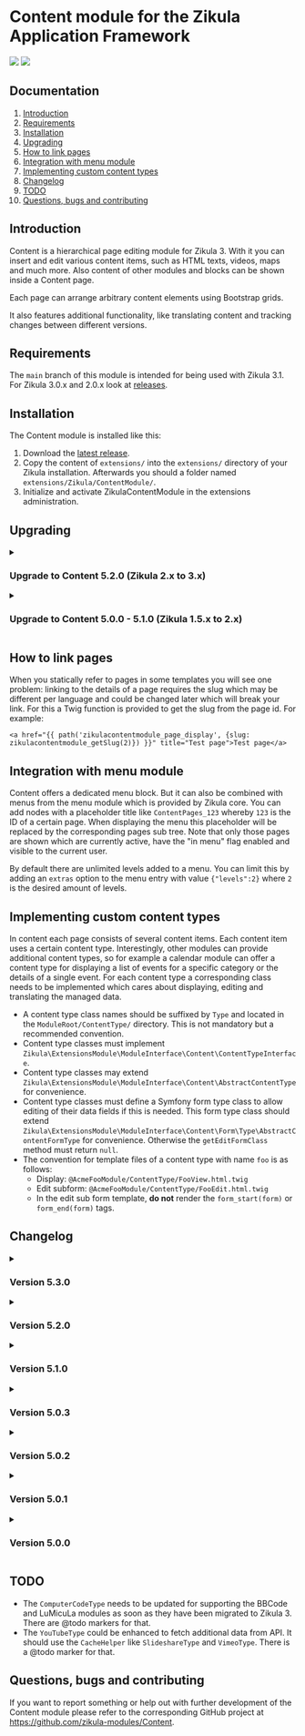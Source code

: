 # Content module for the Zikula Application Framework

[![](https://github.com/zikula-modules/Content/workflows/Generate%20module/badge.svg)](https://github.com/zikula-modules/Content/actions?query=workflow%3A"Generate+module")
[![](https://github.com/zikula-modules/Content/workflows/Test%20module/badge.svg)](https://github.com/zikula-modules/Content/actions?query=workflow%3A"Test+module")

## Documentation

1. [Introduction](#introduction)
2. [Requirements](#requirements)
3. [Installation](#installation)
4. [Upgrading](#upgrading)
5. [How to link pages](#how-to-link-pages)
6. [Integration with menu module](#integration-with-menu-module)
7. [Implementing custom content types](#implementing-custom-content-types)
8. [Changelog](#changelog)
9. [TODO](#todo)
10. [Questions, bugs and contributing](#questions-bugs-and-contributing)

## Introduction

Content is a hierarchical page editing module for Zikula 3. With it you can insert and edit various content items, such as HTML texts, videos, maps and much more. Also content of other modules and blocks can be shown inside a Content page. 

Each page can arrange arbitrary content elements using Bootstrap grids.

It also features additional functionality, like translating content and tracking changes between different versions.

## Requirements

The `main` branch of this module is intended for being used with Zikula 3.1.
For Zikula 3.0.x and 2.0.x look at [releases](https://github.com/zikula-modules/Content/releases/).

## Installation

The Content module is installed like this:

1. Download the [latest release](https://github.com/zikula-modules/Content/releases/latest).
2. Copy the content of `extensions/` into the `extensions/` directory of your Zikula installation. Afterwards you should a folder named `extensions/Zikula/ContentModule/`.
3. Initialize and activate ZikulaContentModule in the extensions administration.

## Upgrading

<details>
<summary>

### Upgrade to Content 5.2.0 (Zikula 2.x to 3.x)

</summary>
<div>

1. Ensure you have Zikula 2.x with Content 5.1.0 running (download from the [this release](https://github.com/zikula-modules/Content/releases/tag/5.1.0)).
2. Upgrade Zikula core to 3.x.
3. Delete the `modules/Zikula/ContentModule/` directory entirely.
4. Copy the content of `extensions/` into the `extensions/` directory of your Zikula installation. Afterwards you should a folder named `extensions/Zikula/ContentModule/`.
5. In `/.env.local` set `APP_DEBUG=1`.
6. **Create a backup of your database!**
7. Update ZikulaContentModule in the extensions administration.
8. In `/.env.local` set `APP_DEBUG=0`.

In case something goes wrong:

1. Restore your database dump.
2. Report your problem in the issue tracker at <https://github.com/zikula-modules/Content/issues> - in case you got an exception please post the complete stack trace.
3. Add the patch or follow the advice you got.
4. Update ZikulaContentModule in the extensions administration again.

</div>
</details>
<details>
<summary>

### Upgrade to Content 5.0.0 - 5.1.0 (Zikula 1.5.x to 2.x)

</summary>
<div>

1. Ensure you have Zikula 1.5.x with Content 4.2.2 running (download from the [1.3-legacy branch](https://github.com/zikula-modules/Content/tree/1.3-legacy)).
2. Upgrade Zikula core to 2.x.
3. Delete the `modules/Content/` directory entirely.
4. Copy the content of `modules/` into the `modules/` directory of your Zikula installation. Afterwards you should a folder named `modules/Zikula/ContentModule/`.
5. In `/app/config/custom_parameters.yml` set `debug: true`.
6. **Create a backup of your database!**
7. Update ZikulaContentModule in the extensions administration.
8. In `/app/config/custom_parameters.yml` set `debug: false`.

In case something goes wrong:

1. Restore your database dump.
2. Report your problem in the issue tracker at <https://github.com/zikula-modules/Content/issues> - in case you got an exception please post the complete stack trace.
3. Add the patch or follow the advice you got.
4. Update ZikulaContentModule in the extensions administration again.

The upgrade currently migrates the following data:

- Page data and pages hierarchy tree
- Primary page category assignments
- Page translations
- Page content
- Page content translations

Not migrated are:

- Additional page category assignments
- Page histories (older revisions)
- Content provided by content types from 3rd party modules (instead at least _HTML_ elements are added containing a note about which type of element has been there before)
- Page layout arrangement data

Work to do after upgrade:

1. Rearrange your content elements re-creating your page layouts.
2. Review and update manual/static links to your pages.
3. Upgrade 3rd party modules providing additional content types you need.

</div>
</details>

## How to link pages

When you statically refer to pages in some templates you will see one problem: linking to the details of a page requires the slug which may be different per language and could be changed later which will break your link. For this a Twig function is provided to get the slug from the page id. For example:

```
<a href="{{ path('zikulacontentmodule_page_display', {slug: zikulacontentmodule_getSlug(2)}) }}" title="Test page">Test page</a>
```

## Integration with menu module

Content offers a dedicated menu block. But it can also be combined with menus from the menu module which is provided by Zikula core. You can add nodes with a placeholder title like `ContentPages_123` whereby `123` is the ID of a certain page. When displaying the menu this placeholder will be replaced by the corresponding pages sub tree. Note that only those pages are shown which are currently active, have the "in menu" flag enabled and visible to the current user.

By default there are unlimited levels added to a menu. You can limit this by adding an `extras` option to the menu entry with value `{"levels":2}` where `2` is the desired amount of levels.

## Implementing custom content types

In content each page consists of several content items. Each content item uses a certain content type. Interestingly, other modules can provide additional content types, so for example a calendar module can offer a content type for displaying a list of events for a specific category or the details of a single event. For each content type a corresponding class needs to be implemented which cares about displaying, editing and translating the managed data.

- A content type class names should be suffixed by `Type` and located in the `ModuleRoot/ContentType/` directory. This is not mandatory but a recommended convention.
- Content type classes must implement `Zikula\ExtensionsModule\ModuleInterface\Content\ContentTypeInterface`.
- Content type classes may extend `Zikula\ExtensionsModule\ModuleInterface\Content\AbstractContentType` for convenience.
- Content type classes must define a Symfony form type class to allow editing of their data fields if this is needed. This form type class should extend `Zikula\ExtensionsModule\ModuleInterface\Content\Form\Type\AbstractContentFormType` for convenience.
   Otherwise the `getEditFormClass` method must return `null`.
- The convention for template files of a content type with name `foo` is as follows:
  - Display: `@AcmeFooModule/ContentType/FooView.html.twig`
  - Edit subform: `@AcmeFooModule/ContentType/FooEdit.html.twig`
  - In the edit sub form template, **do not** render the `form_start(form)` or `form_end(form)` tags.

## Changelog

<details>
<summary>

### Version 5.3.0

</summary>
<div>

New features:

- None yet.

Bugfixes:

- Fixed combination of owner permission, private mode and only own flag.
- Fixed installation error in `ExampleDataHelper` (#571).

</div>
</details>
<details>
<summary>

### Version 5.2.0

</summary>
<div>

Structural changes:

- Upgrades for Zikula 3.0.x.

New features:

- Tab titles of tab navigation elements can be translated.

Bugfixes:

- Fixed upgrade issue (#338).
- Prevent log entry creation from other modules.
- Fixed sporadic scrolling problem in editing modal.
- Fixed wrong combination of translatable tree slugs (#309).
- Fixed tree selection form type with duplicate labels.

</div>
</details>
<details>
<summary>

### Version 5.1.0

</summary>
<div>

New features:

- Replaced old management palette by a selection modal dialog (#303).
- Dynamically toggle z-index of notification container to avoid confusing UI behaviour (non-clickable dropdown menus).
- Allow selection of multiple scopes for a content item (#325).
- Allow restricting pages to (multiple) scopes, too (#325).
- Added several options to author information plugin (#298).
- Added missing filter hook calls.
- Added new setting for automatic linking of page titles using MultiHook (#335).
- Added MultiHook needle.

Bugfixes:

- Minor fixes for external display (#332).

</div>
</details>
<details>
<summary>

### Version 5.0.3

</summary>
<div>

New features:

- Added new flag for toggling root page in `TableOfContents` plugin.
- Added possibility for private mode so each author only sees his own pages.

Bugfixes:

- Fixed pagination issue related to combination of categories and translatable data.
- Restrict custom loggable listener action to entities from same bundle.
- Fixed possible invalid states for boolean filter in quick navigation.
- Overhauled and improved asset handling on raw pages.
- Fixed exception in extended revert of older revisions.
- Fixed logical issue in `TableOfContents` plugin.
- More solid revertion to old revisions.
- Several minor fixes from generator.

</div>
</details>
<details>
<summary>

### Version 5.0.2

</summary>
<div>

New features:

- Added missing support for query and request arguments to controller content type (#307).
- Use title as fallback for description in finder.

Bugfixes:

- Addition of (minor) safety check for Slideshare, Vimeo and YouTube content types.
- Provide full tree slug during first page translation step for proper step jumps.

</div>
</details>
<details>
<summary>

### Version 5.0.1

</summary>
<div>

Bugfixes:

- Fixed hardcoded specific directory structure for Scribite integration (#300).

</div>
</details>
<details>
<summary>

### Version 5.0.0

</summary>
<div>

Structural changes:

- Entirely rewritten for Zikula 2.0.x using ModuleStudio.

New features:

- New UI for managing and arranging content elements more quickly and easily.
- Replaced old page layout types by a new concept for dynamic page layouts.
- A tree slug handler is utilised for creating hierarchical permalinks/URLs.
- Publication of content types can be restricted using start and/or end dates.
- Publication of content types can be restricted to specific user groups.
- Content types are now collected based on Symfony container using service tags.
- Content types are grouped into different categories.
- Content elements can be moved and copied to other pages.
- Provides plugins for Scribite editors (CKEditor, Quill, Sommernote, TinyMCE).
- Hooks can not only be attached to complete pages, but also to single content items.
- Beside UI hooks and filter hooks also form aware hooks are supported.
- The ModuleFunc content type has been renamed to Controller since it now supports not only modules, but all types of Symfony bundles.
- Google map and route content types support different map types instead of roadmaps only.
- OpenStreetMap content type has been replaced by a much more powerful Leaflet content type.
- Slideshare and vimeo content types fetch additional data from the corresponding APIs.
- Menu block has new options for different navigation types and sub pages handling.
- All blocks showing lists of pages have included detection of currently active page.
- Added owner permission support to allow non-admin users to manage their own pages.
- Custom (and multiple) CSS classes can now be used for pages, page sections and single content elements.
- Permalink settings for removing unwanted URL parts.
- Added no cookie option for YouTube videos.
- Overhauled translation workflow.
- Optional translation support powered by [Yandex.Translate](https://translate.yandex.com/).
- Content items can store additional search texts which is not shown anywhere but only used for searching.

Deprecations:

- Removed the ability to register a page var for breadcrumbs in favour of a dedicated module for this purpose. There is still a Twig function for retrieving or displaying a page hierarchy though.
- Removed the possibility to order sub pages of a specific page by title.
- The JoinPosition content type has been removed because it is not needed anymore.
- The Camtasia content type has been removed.
- The Flickr content type has been removed. A better choice is the Flickr media type in the media module which is going to provide a generic media content type soon (see https://github.com/cmfcmf/MediaModule/issues/2 for reference).
- The FlashMovie content type has been removed. This is better handled by a media module, too.

</div>
</details>

## TODO

- The `ComputerCodeType` needs to be updated for supporting the BBCode and LuMicuLa modules as soon as they have been migrated to Zikula 3. There are @todo markers for that.
- The `YouTubeType` could be enhanced to fetch additional data from API. It should use the `CacheHelper` like `SlideshareType` and `VimeoType`. There is a @todo marker for that.

## Questions, bugs and contributing

If you want to report something or help out with further development of the Content module please refer
to the corresponding GitHub project at <https://github.com/zikula-modules/Content>.

